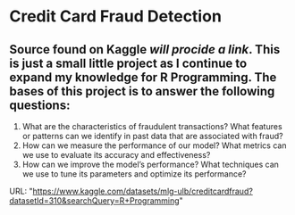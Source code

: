 # Credit Card Fraud Detection
## Source found on Kaggle *will procide a link*. This is just a small little project as I continue to expand my knowledge for R Programming. The bases of this project is to answer the following questions: 
1. What are the characteristics of fraudulent transactions? What features or patterns can we identify in past data that are associated with fraud? 
2. How can we measure the performance of our model? What metrics can we use to evaluate its accuracy and effectiveness? 
3.  How can we improve the model’s performance? What techniques can we use to tune its parameters and optimize its performance? 

URL: "https://www.kaggle.com/datasets/mlg-ulb/creditcardfraud?datasetId=310&searchQuery=R+Programming"
